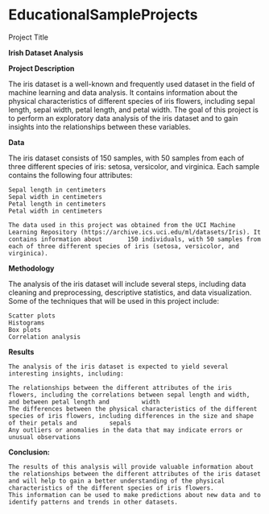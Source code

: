 # EducationalSampleProjects
Project Title

  **Irish Dataset Analysis**

**Project Description**

  The iris dataset is a well-known and frequently used dataset in the field of machine learning and data analysis. It contains information about the physical characteristics of different species of iris flowers, including sepal length, sepal width, petal length, and petal width. The goal of this project is to perform an exploratory data analysis of the iris dataset and to gain insights into the relationships between these variables.

**Data**


  The iris dataset consists of 150 samples, with 50 samples from each of three different species of iris: setosa, versicolor, and virginica. Each sample contains the       following four attributes:

    Sepal length in centimeters
    Sepal width in centimeters
    Petal length in centimeters
    Petal width in centimeters
    
    The data used in this project was obtained from the UCI Machine Learning Repository (https://archive.ics.uci.edu/ml/datasets/Iris). It contains information about       150 individuals, with 50 samples from each of three different species of iris (setosa, versicolor, and virginica).
  
**Methodology**

  The analysis of the iris dataset will include several steps, including data cleaning and preprocessing, descriptive statistics, and data visualization. Some of the       techniques that will be used in this project include:

    Scatter plots
    Histograms
    Box plots
    Correlation analysis
    
**Results**

    The analysis of the iris dataset is expected to yield several interesting insights, including:

    The relationships between the different attributes of the iris flowers, including the correlations between sepal length and width, and between petal length and         width
    The differences between the physical characteristics of the different species of iris flowers, including differences in the size and shape of their petals and         sepals
    Any outliers or anomalies in the data that may indicate errors or unusual observations
    
    
**Conclusion:**

    The results of this analysis will provide valuable information about the relationships between the different attributes of the iris dataset
    and will help to gain a better understanding of the physical characteristics of the different species of iris flowers. 
    This information can be used to make predictions about new data and to identify patterns and trends in other datasets.

